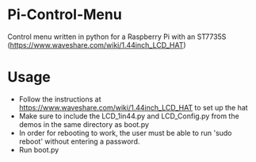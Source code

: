 # Pi-Control-Menu
Control menu written in python for a Raspberry Pi with an ST7735S (https://www.waveshare.com/wiki/1.44inch_LCD_HAT)

# Usage
- Follow the instructions at https://www.waveshare.com/wiki/1.44inch_LCD_HAT to set up the hat
- Make sure to include the LCD_1in44.py and LCD_Config.py from the demos in the same directory as boot.py
- In order for rebooting to work, the user must be able to run 'sudo reboot' without entering a password.
- Run boot.py
